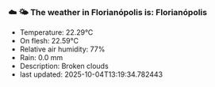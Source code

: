 ### ☁️ 🌤️  The weather in Florianópolis is: Florianópolis

- Temperature: 22.29°C
- On flesh: 22.59°C
- Relative air humidity: 77%
- Rain: 0.0 mm
- Description: Broken clouds
- last updated: 2025-10-04T13:19:34.782443
